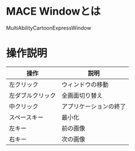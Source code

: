 # MACE Windowとは

MultiAbilityCartoonExpressWindow

# 操作説明

| 操作 | 説明 |
| ------------- | ------------- |
| 左クリック  | ウィンドウの移動  |
| 左ダブルクリック  | 全画面切り替え  |
| 中クリック  | アプリケーションの終了  |
| スペースキー  | 最小化  |
| 左キー  | 前の画像  |
| 右キー  | 次の画像  |